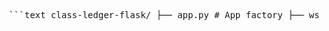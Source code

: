 <pre> ```text class-ledger-flask/ ├── app.py # App factory ├── wsgi.py # Entry point ├── .env-sample # Sample environment variables ├── requirements.txt # Dependencies ├── config.py # Flask configuration ├── extensions.py # Flask extensions (DB, CSRF, Migrate) ├── models/ # SQLAlchemy models │ ├── __init__.py │ ├── teacher.py │ ├── student_record.py │ └── edit_log.py ├── repositories/ # Data access layer │ ├── __init__.py │ ├── teacher_repo.py │ ├── student_record_repo.py │ └── edit_log_repo.py ├── services/ # Business logic │ ├── __init__.py │ ├── auth_services.py │ ├── dashboard_services.py │ └── teacher_services.py ├── routes/ # Flask blueprints │ ├── __init__.py │ ├── auth_routes.py │ └── dashboard_routes.py ├── forms/ # Flask-WTF forms │ ├── __init__.py │ ├── auth_forms.py │ ├── dashboard_forms.py │ └── common_forms.py ├── templates/ # Jinja2 HTML templates │ ├── auth_templates/ │ │ └── login.html │ └── dashboard_templates/ │ └── home.html ``` </pre>